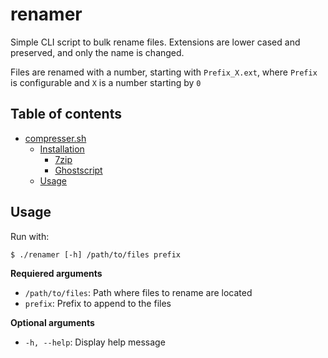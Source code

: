 # renamer

Simple CLI script to bulk rename files. Extensions are lower cased and preserved, and only the name is changed.

Files are renamed with a number, starting with `Prefix_X.ext`, where `Prefix` is configurable and `X` is a number starting by `0`

## Table of contents

- [compresser.sh](#compressersh)
  - [Installation](#installation)
    - [7zip](#7zip)
    - [Ghostscript](#ghostscript)
  - [Usage](#usage)

## Usage

Run with:

```
$ ./renamer [-h] /path/to/files prefix
```

**Requiered arguments**

- `/path/to/files`: Path where files to rename are located
- `prefix`: Prefix to append to the files

**Optional arguments**

- `-h, --help`: Display help message
